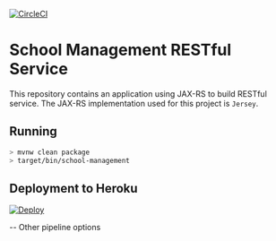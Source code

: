 [![CircleCI](https://circleci.com/bb/projectspartan/rest-service/tree/dev.svg?style=svg)](https://circleci.com/bb/projectspartan/rest-service/tree/dev)
# School Management RESTful Service
This repository contains an application using JAX-RS to build RESTful service. The JAX-RS implementation used for this project is `Jersey`.

## Running
```bash
> mvnw clean package
> target/bin/school-management
```

## Deployment to Heroku
[![Deploy](https://www.herokucdn.com/deploy/button.svg)](https://heroku.com/deploy?template=https://bitbucket.org/projectspartan/rest-service)

-- Other pipeline options